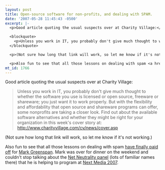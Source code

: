 ```yaml
---
layout: post
title: Open-source software for non-profits, and dealing with SPAM.
date: '2007-05-28 11:45:43 -0500'
excerpt: |-
  <p>Good article quoting the usual suspects over at Charity Village:</p>

  <blockquote>
    <p>Unless you work in IT, you probably don't give much thought to whether the software you use is licensed or open source, freeware or shareware; you just want it to work properly. But with the flexibility and affordability that open source and shareware programs can offer, some nonprofits are taking a closer look. Find out about the available software alternatives and whether they might be right for your organization in this week's cover story at: <a href="http://www.charityvillage.com/cv/news/cover.asp">http://www.charityvillage.com/cv/news/cover.asp</a></p>
  </blockquote>

  <p>(Not sure how long that link will work, so let me know if it's not working.)</p>

  <p>Also fun to see that all those lessons on dealing with spam <a href="http://www.citynews.ca/international/day/5-25-2007.aspx">have finally paid off</a> for <a href="http://www.markgreenspan.com/">Mark Greenspan</a>. Mark was over for dinner on the weekend and couldn't stop talking about the <a href="http://www.futureofdigitalcontent.com/media.releases.php?mid=7">Net Neutrality panel</a> (lots of familiar names there) that he is helping to program at <a href="http://www.futureofdigitalcontent.com/">Next Media 2007</a>. </p>
mt_id: 1766
---
```

<p>Good article quoting the usual suspects over at Charity Village:</p>

<blockquote>
  <p>Unless you work in IT, you probably don't give much thought to whether the software you use is licensed or open source, freeware or shareware; you just want it to work properly. But with the flexibility and affordability that open source and shareware programs can offer, some nonprofits are taking a closer look. Find out about the available software alternatives and whether they might be right for your organization in this week's cover story at: <a href="http://www.charityvillage.com/cv/news/cover.asp">http://www.charityvillage.com/cv/news/cover.asp</a></p>
</blockquote>

<p>(Not sure how long that link will work, so let me know if it's not working.)</p>

<p>Also fun to see that all those lessons on dealing with spam <a href="http://www.citynews.ca/international/day/5-25-2007.aspx">have finally paid off</a> for <a href="http://www.markgreenspan.com/">Mark Greenspan</a>. Mark was over for dinner on the weekend and couldn't stop talking about the <a href="http://www.futureofdigitalcontent.com/media.releases.php?mid=7">Net Neutrality panel</a> (lots of familiar names there) that he is helping to program at <a href="http://www.futureofdigitalcontent.com/">Next Media 2007</a>. 
<!--break--></p>
